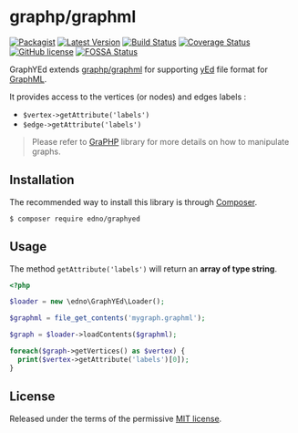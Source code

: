 # graphp/graphml

[![Packagist](https://img.shields.io/packagist/dt/edno/graphyed.svg?style=flat-square)](https://packagist.org/packages/edno/graphyed)
[![Latest Version](https://img.shields.io/packagist/v/edno/graphyed.svg?style=flat-square)](https://packagist.org/packages/edno/graphyed)
[![Build Status](https://img.shields.io/travis/com/edno/graphyed.svg?style=flat-square)](https://travis-ci.com/edno/graphyed)
[![Coverage Status](https://img.shields.io/coveralls/edno/graphyed.svg?style=flat-square)](https://coveralls.io/github/edno/graphyed?branch=master)
[![GitHub license](https://img.shields.io/badge/license-MIT-blue.svg?style=flat-square)](https://raw.githubusercontent.com/edno/graphyed/master/LICENSE)
[![FOSSA Status](https://app.fossa.io/api/projects/git%2Bgithub.com%2Fedno%2Fgraphyed.svg?type=shield)](https://app.fossa.io/projects/git%2Bgithub.com%2Fedno%2Fgraphyed?ref=badge_shield)

GraphYEd extends [graphp/graphml](https://github.com/graphp/graphml) for supporting [yEd](https://www.yworks.com/products/yed) file format for [GraphML](http://graphml.graphdrawing.org/).

It provides access to the vertices (or nodes) and edges labels :
- `$vertex->getAttribute('labels')`
- `$edge->getAttribute('labels')`


> Please refer to [GraPHP](https://github.com/graphp/graph) library for more details on how to manipulate graphs.

## Installation

The recommended way to install this library is through [Composer](http://getcomposer.org).

```shell
$ composer require edno/graphyed
```

## Usage
The method `getAttribute('labels')` will return an **array of type string**.
```php
<?php

$loader = new \edno\GraphYEd\Loader();

$graphml = file_get_contents('mygraph.graphml');

$graph = $loader->loadContents($graphml);

foreach($graph->getVertices() as $vertex) {
  print($vertex->getAttribute('labels')[0]);
}
```

## License

Released under the terms of the permissive [MIT license](http://opensource.org/licenses/MIT).
